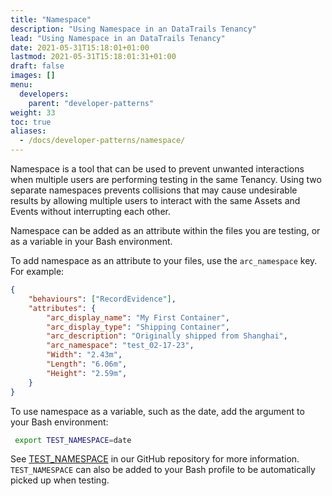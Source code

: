 ```yaml
---
title: "Namespace"
description: "Using Namespace in an DataTrails Tenancy"
lead: "Using Namespace in an DataTrails Tenancy"
date: 2021-05-31T15:18:01+01:00
lastmod: 2021-05-31T15:18:01:31+01:00
draft: false
images: []
menu:
  developers:
    parent: "developer-patterns"
weight: 33
toc: true
aliases:
  - /docs/developer-patterns/namespace/
---
```


Namespace is a tool that can be used to prevent unwanted interactions when multiple users are performing testing in the same Tenancy. Using two separate namespaces prevents collisions that may cause undesirable results by allowing multiple users to interact with the same Assets and Events without interrupting each other.

Namespace can be added as an attribute within the files you are testing, or as a variable in your Bash environment.

To add namespace as an attribute to your files, use the `arc_namespace` key. For example:

```json
{
    "behaviours": ["RecordEvidence"],
    "attributes": {
        "arc_display_name": "My First Container",
        "arc_display_type": "Shipping Container",
        "arc_description": "Originally shipped from Shanghai",
        "arc_namespace": "test_02-17-23",
        "Width": "2.43m",
        "Length": "6.06m",
        "Height": "2.59m",
    }
}
```

To use namespace as a variable, such as the date, add the argument to your Bash environment:

```bash
 export TEST_NAMESPACE=date
```

See [TEST_NAMESPACE](https://github.com/datatrails/datatrails-samples/blob/main/DEVELOPERS.md#test_namespace) in our GitHub repository for more information. `TEST_NAMESPACE` can also be added to your Bash profile to be automatically picked up when testing.
